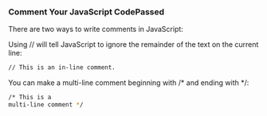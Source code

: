 ### Comment Your JavaScript CodePassed

There are two ways to write comments in JavaScript:

Using // will tell JavaScript to ignore the remainder of the text on the current line:

```bash
// This is an in-line comment.
```

You can make a multi-line comment beginning with /* and ending with */:

```bash
/* This is a
multi-line comment */
```